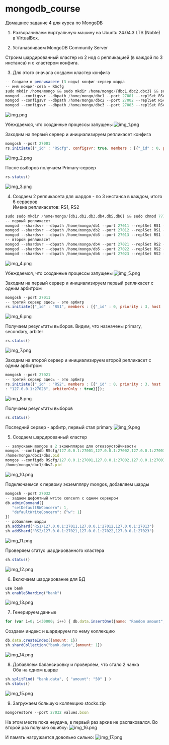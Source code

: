 # mongodb_course
Домашнее задание 4 для курса по MongoDB

1. Разворачиваем виртуальную машину на Ubuntu 24.04.3 LTS (Noble) в VirtualBox.

2. Устанавливаем MongoDB Community Server

Строим шардированный кластер из 2 нод с репликацией (в каждой по 3 инстанса)
и с кластером конфига.

3. Для этого сначала создаем кластер конфига
```js
-- Создаем в репликасете (3 ноды) конфиг-сервер шарда
-- имя конфиг-сета = RScfg
sudo mkdir /home/mongo && sudo mkdir /home/mongo/{dbc1,dbc2,dbc3} && sudo chmod 777 /home/mongo/{dbc1,dbc2,dbc3}
mongod --configsvr --dbpath /home/mongo/dbc1 --port 27001 --replSet RScfg --fork --logpath /home/mongo/dbc1/dbc1.log --pidfilepath /home/mongo/dbc1/dbc1.pid
mongod --configsvr --dbpath /home/mongo/dbc2 --port 27002 --replSet RScfg --fork --logpath /home/mongo/dbc2/dbc2.log --pidfilepath /home/mongo/dbc2/dbc2.pid
mongod --configsvr --dbpath /home/mongo/dbc3 --port 27003 --replSet RScfg --fork --logpath /home/mongo/dbc3/dbc3.log --pidfilepath /home/mongo/dbc3/dbc3.pid
```
![img.png](img/img.png)

Убеждаемся, что созданные процессы запущены
![img_1.png](img/img_1.png)

Заходим на первый сервер и инициализируем репликасет конфига
```js
mongosh --port 27001
rs.initiate({"_id" : "RScfg", configsvr: true, members : [{"_id" : 0, priority : 3, host : "127.0.0.1:27001"},{"_id" : 1, host : "127.0.0.1:27002"},{"_id" : 2, host : "127.0.0.1:27003"}]});
```
![img_2.png](img/img_2.png)

После выборов получаем Primary-сервер
```js
rs.status()
```
![img_3.png](img/img_3.png)

4. Создаем 2 репликасета для шардов - по 3 инстанса в каждом, итого 6 серверов  
Имена репликасетов: RS1, RS2
```js
sudo sudo mkdir /home/mongo/{db1,db2,db3,db4,db5,db6} && sudo chmod 777 /home/mongo/{db1,db2,db3,db4,db5,db6}
-- первый репликасет
mongod --shardsvr --dbpath /home/mongo/db1 --port 27011 --replSet RS1 --fork --logpath /home/mongo/db1/db1.log --pidfilepath /home/mongo/db1/db1.pid
mongod --shardsvr --dbpath /home/mongo/db2 --port 27012 --replSet RS1 --fork --logpath /home/mongo/db2/db2.log --pidfilepath /home/mongo/db2/db2.pid
mongod --shardsvr --dbpath /home/mongo/db3 --port 27013 --replSet RS1 --fork --logpath /home/mongo/db3/db3.log --pidfilepath /home/mongo/db3/db3.pid
-- второй репликасет
mongod --shardsvr --dbpath /home/mongo/db4 --port 27021 --replSet RS2 --fork --logpath /home/mongo/db4/db4.log --pidfilepath /home/mongo/db4/db4.pid
mongod --shardsvr --dbpath /home/mongo/db5 --port 27022 --replSet RS2 --fork --logpath /home/mongo/db5/db5.log --pidfilepath /home/mongo/db5/db5.pid
mongod --shardsvr --dbpath /home/mongo/db6 --port 27023 --replSet RS2 --fork --logpath /home/mongo/db6/db6.log --pidfilepath /home/mongo/db6/db6.pid
```
![img_4.png](img/img_4.png)

Убеждаемся, что созданные процессы запущены
![img_5.png](img/img_5.png)

Заходим на первый сервер и инициализируем первый репликасет с одним арбитром
```js
mongosh --port 27011
-- третий сервер здесь - это арбитр
rs.initiate({"_id" : "RS1", members : [{"_id" : 0, priority : 3, host : "127.0.0.1:27011"},{"_id" : 1, host : "127.0.0.1:27012"},{"_id" : 2, host : "127.0.0.1:27013", arbiterOnly : true}]});
```
![img_6.png](img/img_6.png)

Получаем результаты выборов. Видим, что назначены primary, secondary, arbiter
```js
rs.status()
```
![img_7.png](img/img_7.png)

Заходим на второй сервер и инициализируем второй репликасет с одним арбитром
```js
mongosh --port 27021
-- третий сервер здесь - это арбитр
rs.initiate({"_id" : "RS2", members : [{"_id" : 0, priority : 3, host : "127.0.0.1:27021"},{"_id" : 1, host : "127.0.0.1:27022"},{"_id" : 2, host 
: "127.0.0.1:27023", arbiterOnly : true}]});
```
![img_8.png](img/img_8.png)

Получаем результаты выборов
```js
rs.status()
```
Последний сервер - арбитр, первый стал primary
![img_9.png](img/img_9.png)

5. Создаем шардированный кластер
```js
-- запускаем mongos в 2 экземплярах для отказоустойчивости
mongos --configdb RScfg/127.0.0.1:27001,127.0.0.1:27002,127.0.0.1:27003 --port 27032 --fork --logpath /home/mongo/dbc1/dbs.log --pidfilepath 
/home/mongo/dbc1/dbs.pid 
mongos --configdb RScfg/127.0.0.1:27001,127.0.0.1:27002,127.0.0.1:27003 --port 27132 --fork --logpath /home/mongo/dbc1/dbs2.log --pidfilepath 
/home/mongo/dbc1/dbs2.pid
```
![img_10.png](img/img_10.png)

Подключаемся к первому экземпляру mongos, добавляем шарды
```js
mongosh --port 27032
-- задаем дефолтный write concern с одним сервером
db.adminCommand({
   "setDefaultRWConcern": 1,
   "defaultWriteConcern": {"w": 1}
})
-- добавляем шарды
sh.addShard("RS1/127.0.0.1:27011,127.0.0.1:27012,127.0.0.1:27013")
sh.addShard("RS2/127.0.0.1:27021,127.0.0.1:27022,127.0.0.1:27023")
```
![img_11.png](img/img_11.png)

Проверяем статус шардированного кластера
```js
sh.status()
```
![img_12.png](img/img_12.png)

6. Включаем шардирование для БД
```js
use bank
sh.enableSharding("bank")
```
![img_13.png](img/img_13.png)

7. Генерируем данные
```js
for (var i=0; i<30000; i++) { db.data.insertOne({name: "Random amount", amount: Math.random()*100}) }
```

Создаем индекс и шардируем по нему коллекцию
```js
db.data.createIndex({amount: 1})
sh.shardCollection("bank.data",{amount: 1})
```
![img_14.png](img/img_14.png)

8. Добавляем балансировку и проверяем, что стало 2 чанка  
Оба на одном шарде
```js
sh.splitFind( "bank.data", { "amount": "50" } )
sh.status()
```
![img_15.png](img/img_15.png)

9. Загружаем большую коллекцию stocks.zip
```js
mongorestore --port 27032 values.bson
```
На этом месте пока неудача, в первый раз архив не распаковался.
Во второй раз получаю ошибку:
![img_16.png](img/img_16.png)

И память нагружается довольно сильно:
![img_17.png](img/img_17.png)